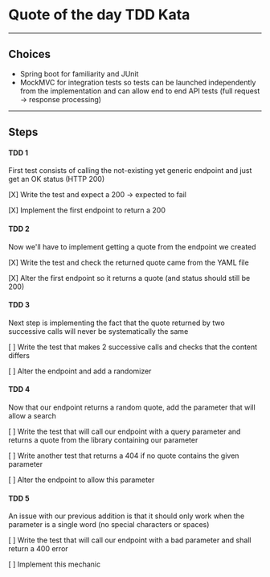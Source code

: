 # Quote of the day TDD Kata

-----
## Choices

- Spring boot for familiarity and JUnit
- MockMVC for integration tests so tests can be launched independently from the implementation and can allow end to end API tests (full request -> response processing)
-----
## Steps

#### TDD 1

First test consists of calling the not-existing yet generic endpoint and just get an OK status (HTTP 200)

[X] Write the test and expect a 200 -> expected to fail

[X] Implement the first endpoint to return a 200

#### TDD 2

Now we'll have to implement getting a quote from the endpoint we created

[X] Write the test and check the returned quote came from the YAML file

[X] Alter the first endpoint so it returns a quote (and status should still be 200)

#### TDD 3

Next step is implementing the fact that the quote returned by two successive calls will never be systematically the same

[ ] Write the test that makes 2 successive calls and checks that the content differs

[ ] Alter the endpoint and add a randomizer

#### TDD 4

Now that our endpoint returns a random quote, add the parameter that will allow a search

[ ] Write the test that will call our endpoint with a query parameter and returns a quote from the library containing our parameter

[ ] Write another test that returns a 404 if no quote contains the given parameter

[ ] Alter the endpoint to allow this parameter

#### TDD 5 

An issue with our previous addition is that it should only work when the parameter is a single word (no special characters or spaces)

[ ] Write the test that will call our endpoint with a bad parameter and shall return a 400 error

[ ] Implement this mechanic